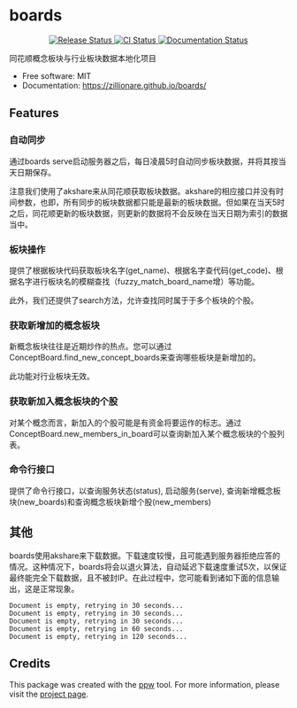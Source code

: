 # boards


<p align="center">
<a href="https://pypi.org/pypi/zillionare-ths-boards">
    <img src="https://img.shields.io/pypi/v/zillionare-ths-boards.svg"
        alt = "Release Status">
</a>

<a href="https://github.com/zillionare/boards/actions">
    <img src="https://github.com/zillionare/boards/actions/workflows/release.yml/badge.svg?branch=release" alt="CI Status">
</a>

<a href="https://zillionare.github.io/boards/">
    <img src="https://img.shields.io/website/https/zillionare.github.io/boards/index.html.svg?label=docs&down_message=unavailable&up_message=available" alt="Documentation Status">
</a>

</p>


同花顺概念板块与行业板块数据本地化项目


* Free software: MIT
* Documentation: <https://zillionare.github.io/boards/>


## Features

### 自动同步
通过boards serve启动服务器之后，每日凌晨5时自动同步板块数据，并将其按当天日期保存。

注意我们使用了akshare来从同花顺获取板块数据。akshare的相应接口并没有时间参数，也即，所有同步的板块数据都只能是最新的板块数据。但如果在当天5时之后，同花顺更新的板块数据，则更新的数据将不会反映在当天日期为索引的数据当中。

### 板块操作
提供了根据板块代码获取板块名字(get_name)、根据名字查代码(get_code)、根据名字进行板块名的模糊查找（fuzzy_match_board_name增）等功能。

此外，我们还提供了search方法，允许查找同时属于于多个板块的个股。

### 获取新增加的概念板块
新概念板块往往是近期炒作的热点。您可以通过ConceptBoard.find_new_concept_boards来查询哪些板块是新增加的。

此功能对行业板块无效。

### 获取新加入概念板块的个股
对某个概念而言，新加入的个股可能是有资金将要运作的标志。通过ConceptBoard.new_members_in_board可以查询新加入某个概念板块的个股列表。

### 命令行接口
提供了命令行接口，以查询服务状态(status), 启动服务(serve), 查询新增概念板块(new_boards)和查询概念板块新增个股(new_members)

## 其他
boards使用akshare来下载数据。下载速度较慢，且可能遇到服务器拒绝应答的情况。这种情况下，boards将会以退火算法，自动延迟下载速度重试5次，以保证最终能完全下载数据，且不被封IP。在此过程中，您可能看到诸如下面的信息输出，这是正常现象。
```text
Document is empty, retrying in 30 seconds...
Document is empty, retrying in 30 seconds...
Document is empty, retrying in 30 seconds...
Document is empty, retrying in 60 seconds...
Document is empty, retrying in 120 seconds...
```

## Credits

This package was created with the [ppw](https://zillionare.github.io/python-project-wizard) tool. For more information, please visit the [project page](https://zillionare.github.io/python-project-wizard/).
